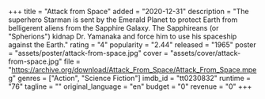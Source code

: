 +++
title = "Attack from Space"
added = "2020-12-31"
description = "The superhero Starman is sent by the Emerald Planet to protect Earth from belligerent aliens from the Sapphire Galaxy. The Sapphireans (or \"Spherions\") kidnap Dr. Yamanaka and force him to use his spaceship against the Earth."
rating = "4"
popularity = "2.44"
released = "1965"
poster = "assets/poster/attack-from-space.jpg"
cover = "assets/cover/attack-from-space.jpg"
file = "https://archive.org/download/Attack_From_Space/Attack_From_Space.mpeg"
genres = ["Action", "Science Fiction"]
imdb_id = "tt0230832"
runtime = "76"
tagline = ""
original_language = "en"
budget = "0"
revenue = "0"
+++